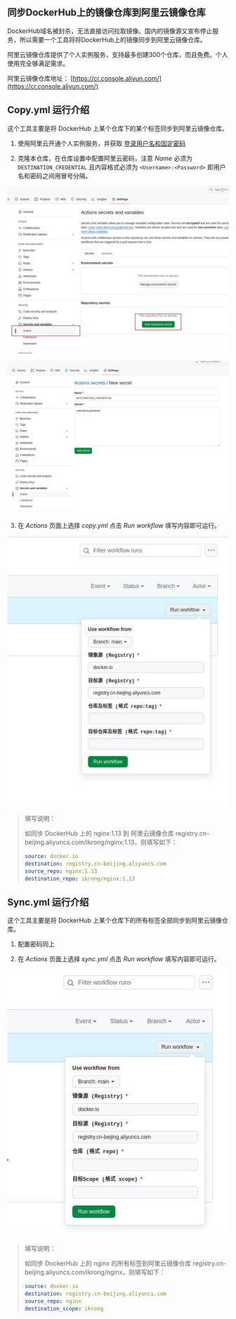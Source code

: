 ## 同步DockerHub上的镜像仓库到阿里云镜像仓库

DockerHub域名被封杀，无法直接访问拉取镜像。国内的镜像源又宣布停止服务，所以需要一个工具将将DockerHub上的镜像同步到阿里云镜像仓库。

阿里云镜像仓库提供了个人实例服务，支持最多创建300个仓库，而且免费。个人使用完全够满足需求。

阿里云镜像仓库地址： [https://cr.console.aliyun.com/](https://cr.console.aliyun.com/)

## Copy.yml 运行介绍

这个工具主要是将 DockerHub 上某个仓库下的某个标签同步到阿里云镜像仓库。

1. 使用阿里云开通个人实例服务，并获取 [登录用户名和固定密码](https://cr.console.aliyun.com/cn-hangzhou/instance/credentials)

2. 克隆本仓库，在仓库设置中配置阿里云密码，注意 *Name* 必须为 `DESTINATION_CREDENTIAL` 且内容格式必须为 `<Username>:<Password>` 即用户名和密码之间用冒号分隔。

![配置密码页面](assets/settings-actions-secrets.jpg)

![配置内容](assets/new-secret.jpg)

3. 在 *Actions* 页面上选择 *copy.yml* 点击 *Run workflow* 填写内容即可运行。

![Run Copy workflow](assets/copy.jpg)

> 填写说明：
>
> 如同步 DockerHub 上的 nginx:1.13 到 阿里云镜像仓库 registry.cn-beijing.aliyuncs.com/ikrong/nginx:1.13，则填写如下：
>
> ```yaml
> source: docker.io
> destination: registry.cn-beijing.aliyuncs.com
> source_repo: nginx:1.13
> destination_repo: ikrong/nginx:1.13
> ```

## Sync.yml 运行介绍

这个工具主要是将 DockerHub 上某个仓库下的所有标签全部同步到阿里云镜像仓库。

1. 配置密码同上

2. 在 *Actions* 页面上选择 *sync.yml* 点击 *Run workflow* 填写内容即可运行。

![RUN Sync workflow](assets/sync.jpg)

> 填写说明：
>
> 如同步 DockerHub 上的 nginx 的所有标签到阿里云镜像仓库 registry.cn-beijing.aliyuncs.com/ikrong/nginx，则填写如下：
>
> ```yaml
> source: docker.io
> destination: registry.cn-beijing.aliyuncs.com
> source_repo: nginx
> destination_scope: ikrong
> ```
